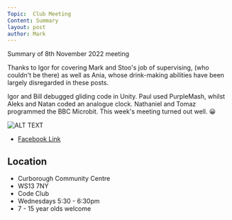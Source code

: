 ```yaml
---
Topic:  Club Meeting
Content: Summary
layout: post
author: Mark
---
```

Summary of 8th November 2022 meeting

Thanks to Igor for covering Mark and Stoo's job of supervising, (who couldn't be there) as well as Ania, whose drink-making abilities have been largely disregarded in these posts.

Igor and Bill debugged gliding code in Unity.
Paul used PurpleMash, whilst Aleks and Natan coded an analogue clock.
Nathaniel and Tomaz programmed the BBC Microbit.
This week's meeting turned out well. 😀

![ALT TEXT](https://scontent.fbhx6-1.fna.fbcdn.net/v/t39.30808-6/313390981_635061748312250_1880116480714937660_n.jpg?stp=dst-jpg_p720x720&_nc_cat=102&ccb=1-7&_nc_sid=5f2048&_nc_ohc=YIiWC5hGz4QAX-7Faks&_nc_ht=scontent.fbhx6-1.fna&edm=AKK4YLsEAAAA&oh=00_AfBF-JEaHd6HfEshSaZzKOhAlqdQxbjWQ_mr-rxpasnJGQ&oe=652B0F3A)

* [Facebook Link](https://www.facebook.com/720665616418529/posts/635061861645572)

## Location

* Curborough Community Centre
* WS13 7NY
* Code Club
* Wednesdays 5:30 - 6:30pm
* 7 - 15 year olds welcome


